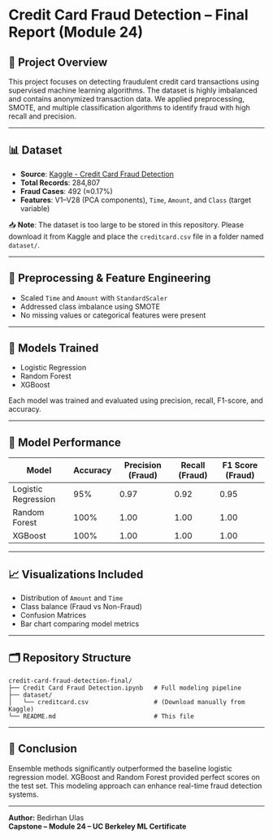 # Credit Card Fraud Detection – Final Report (Module 24)

## 📌 Project Overview
This project focuses on detecting fraudulent credit card transactions using supervised machine learning algorithms. The dataset is highly imbalanced and contains anonymized transaction data. We applied preprocessing, SMOTE, and multiple classification algorithms to identify fraud with high recall and precision.

---

## 📊 Dataset
- **Source**: [Kaggle - Credit Card Fraud Detection](https://www.kaggle.com/datasets/mlg-ulb/creditcardfraud)
- **Total Records**: 284,807
- **Fraud Cases**: 492 (≈0.17%)
- **Features**: V1–V28 (PCA components), `Time`, `Amount`, and `Class` (target variable)

📥 **Note**: The dataset is too large to be stored in this repository. Please download it from Kaggle and place the `creditcard.csv` file in a folder named `dataset/`.

---

## 🧹 Preprocessing & Feature Engineering
- Scaled `Time` and `Amount` with `StandardScaler`
- Addressed class imbalance using SMOTE
- No missing values or categorical features were present

---

## 🤖 Models Trained
- Logistic Regression
- Random Forest
- XGBoost

Each model was trained and evaluated using precision, recall, F1-score, and accuracy.

---

## 🧪 Model Performance
| Model               | Accuracy | Precision (Fraud) | Recall (Fraud) | F1 Score (Fraud) |
|--------------------|----------|-------------------|----------------|------------------|
| Logistic Regression| 95%      | 0.97              | 0.92           | 0.95             |
| Random Forest      | 100%     | 1.00              | 1.00           | 1.00             |
| XGBoost            | 100%     | 1.00              | 1.00           | 1.00             |

---

## 📈 Visualizations Included
- Distribution of `Amount` and `Time`
- Class balance (Fraud vs Non-Fraud)
- Confusion Matrices
- Bar chart comparing model metrics

---

## 🗂️ Repository Structure
```
credit-card-fraud-detection-final/
├── Credit Card Fraud Detection.ipynb   # Full modeling pipeline
├── dataset/
│   └── creditcard.csv                  # (Download manually from Kaggle)
└── README.md                           # This file
```

---

## 🧠 Conclusion
Ensemble methods significantly outperformed the baseline logistic regression model. XGBoost and Random Forest provided perfect scores on the test set. This modeling approach can enhance real-time fraud detection systems.

---

**Author:** Bedirhan Ulas  
**Capstone – Module 24 – UC Berkeley ML Certificate**
